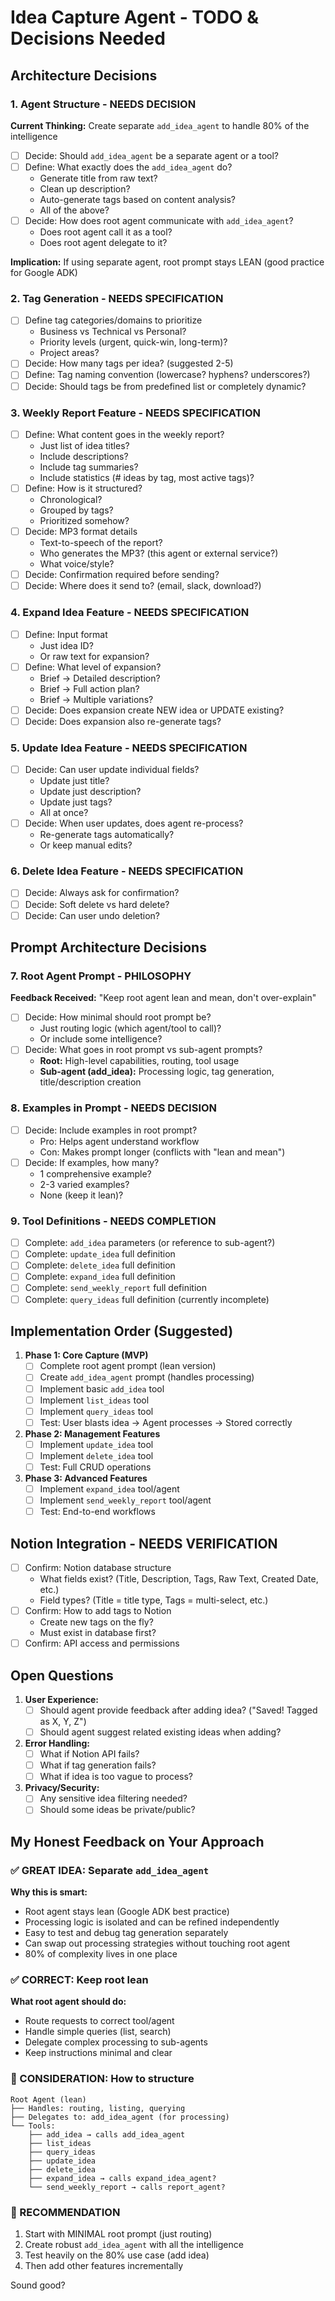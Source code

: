 # Idea Capture Agent - TODO & Decisions Needed

## Architecture Decisions

### 1. Agent Structure - NEEDS DECISION
**Current Thinking:** Create separate `add_idea_agent` to handle 80% of the intelligence
- [ ] Decide: Should `add_idea_agent` be a separate agent or a tool?
- [ ] Define: What exactly does the `add_idea_agent` do?
  - Generate title from raw text?
  - Clean up description?
  - Auto-generate tags based on content analysis?
  - All of the above?
- [ ] Decide: How does root agent communicate with `add_idea_agent`?
  - Does root agent call it as a tool?
  - Does root agent delegate to it?

**Implication:** If using separate agent, root prompt stays LEAN (good practice for Google ADK)

### 2. Tag Generation - NEEDS SPECIFICATION
- [ ] Define tag categories/domains to prioritize
  - Business vs Technical vs Personal?
  - Priority levels (urgent, quick-win, long-term)?
  - Project areas?
- [ ] Decide: How many tags per idea? (suggested 2-5)
- [ ] Define: Tag naming convention (lowercase? hyphens? underscores?)
- [ ] Decide: Should tags be from predefined list or completely dynamic?

### 3. Weekly Report Feature - NEEDS SPECIFICATION
- [ ] Define: What content goes in the weekly report?
  - Just list of idea titles?
  - Include descriptions?
  - Include tag summaries?
  - Include statistics (# ideas by tag, most active tags)?
- [ ] Define: How is it structured?
  - Chronological?
  - Grouped by tags?
  - Prioritized somehow?
- [ ] Decide: MP3 format details
  - Text-to-speech of the report?
  - Who generates the MP3? (this agent or external service?)
  - What voice/style?
- [ ] Decide: Confirmation required before sending?
- [ ] Decide: Where does it send to? (email, slack, download?)

### 4. Expand Idea Feature - NEEDS SPECIFICATION
- [ ] Define: Input format
  - Just idea ID?
  - Or raw text for expansion?
- [ ] Define: What level of expansion?
  - Brief → Detailed description?
  - Brief → Full action plan?
  - Brief → Multiple variations?
- [ ] Decide: Does expansion create NEW idea or UPDATE existing?
- [ ] Decide: Does expansion also re-generate tags?

### 5. Update Idea Feature - NEEDS SPECIFICATION
- [ ] Decide: Can user update individual fields?
  - Update just title?
  - Update just description?
  - Update just tags?
  - All at once?
- [ ] Decide: When user updates, does agent re-process?
  - Re-generate tags automatically?
  - Or keep manual edits?

### 6. Delete Idea Feature - NEEDS SPECIFICATION
- [ ] Decide: Always ask for confirmation?
- [ ] Decide: Soft delete vs hard delete?
- [ ] Decide: Can user undo deletion?

## Prompt Architecture Decisions

### 7. Root Agent Prompt - PHILOSOPHY
**Feedback Received:** "Keep root agent lean and mean, don't over-explain"

- [ ] Decide: How minimal should root prompt be?
  - Just routing logic (which agent/tool to call)?
  - Or include some intelligence?
- [ ] Decide: What goes in root prompt vs sub-agent prompts?
  - **Root:** High-level capabilities, routing, tool usage
  - **Sub-agent (add_idea):** Processing logic, tag generation, title/description creation

### 8. Examples in Prompt - NEEDS DECISION
- [ ] Decide: Include examples in root prompt?
  - Pro: Helps agent understand workflow
  - Con: Makes prompt longer (conflicts with "lean and mean")
- [ ] Decide: If examples, how many?
  - 1 comprehensive example?
  - 2-3 varied examples?
  - None (keep it lean)?

### 9. Tool Definitions - NEEDS COMPLETION
- [ ] Complete: `add_idea` parameters (or reference to sub-agent?)
- [ ] Complete: `update_idea` full definition
- [ ] Complete: `delete_idea` full definition
- [ ] Complete: `expand_idea` full definition
- [ ] Complete: `send_weekly_report` full definition
- [ ] Complete: `query_ideas` full definition (currently incomplete)

## Implementation Order (Suggested)

1. **Phase 1: Core Capture (MVP)**
   - [ ] Complete root agent prompt (lean version)
   - [ ] Create `add_idea_agent` prompt (handles processing)
   - [ ] Implement basic `add_idea` tool
   - [ ] Implement `list_ideas` tool
   - [ ] Implement `query_ideas` tool
   - [ ] Test: User blasts idea → Agent processes → Stored correctly

2. **Phase 2: Management Features**
   - [ ] Implement `update_idea` tool
   - [ ] Implement `delete_idea` tool
   - [ ] Test: Full CRUD operations

3. **Phase 3: Advanced Features**
   - [ ] Implement `expand_idea` tool/agent
   - [ ] Implement `send_weekly_report` tool/agent
   - [ ] Test: End-to-end workflows

## Notion Integration - NEEDS VERIFICATION

- [ ] Confirm: Notion database structure
  - What fields exist? (Title, Description, Tags, Raw Text, Created Date, etc.)
  - Field types? (Title = title type, Tags = multi-select, etc.)
- [ ] Confirm: How to add tags to Notion
  - Create new tags on the fly?
  - Must exist in database first?
- [ ] Confirm: API access and permissions

## Open Questions

1. **User Experience:**
   - [ ] Should agent provide feedback after adding idea? ("Saved! Tagged as X, Y, Z")
   - [ ] Should agent suggest related existing ideas when adding?

2. **Error Handling:**
   - [ ] What if Notion API fails?
   - [ ] What if tag generation fails?
   - [ ] What if idea is too vague to process?

3. **Privacy/Security:**
   - [ ] Any sensitive idea filtering needed?
   - [ ] Should some ideas be private/public?

## My Honest Feedback on Your Approach

### ✅ GREAT IDEA: Separate `add_idea_agent`
**Why this is smart:**
- Root agent stays lean (Google ADK best practice)
- Processing logic is isolated and can be refined independently
- Easy to test and debug tag generation separately
- Can swap out processing strategies without touching root agent
- 80% of complexity lives in one place

### ✅ CORRECT: Keep root lean
**What root agent should do:**
- Route requests to correct tool/agent
- Handle simple queries (list, search)
- Delegate complex processing to sub-agents
- Keep instructions minimal and clear

### 🤔 CONSIDERATION: How to structure
```
Root Agent (lean)
├── Handles: routing, listing, querying
├── Delegates to: add_idea_agent (for processing)
└── Tools:
    ├── add_idea → calls add_idea_agent
    ├── list_ideas
    ├── query_ideas
    ├── update_idea
    ├── delete_idea
    ├── expand_idea → calls expand_idea_agent?
    └── send_weekly_report → calls report_agent?
```

### 📝 RECOMMENDATION
1. Start with MINIMAL root prompt (just routing)
2. Create robust `add_idea_agent` with all the intelligence
3. Test heavily on the 80% use case (add idea)
4. Then add other features incrementally

Sound good?
